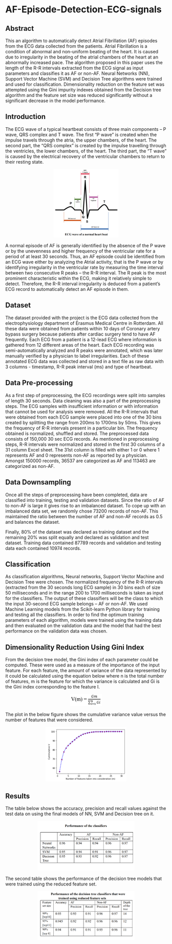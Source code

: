 # AF-Episode-Detection-ECG-signals

## Abstract 
This an algorithm to automatically detect Atrial Fibrillation (AF) episodes from the ECG data collected from the patients. Atrial Fibrillation is a condition of abnormal and non-uniform beating of the heart. It is caused due to irregularity in the beating of the atrial chambers of the heart at an abnormally increased pace. The algorithm proposed in this paper uses the length of the R-R intervals extracted from the ECG signal as input parameters and classifies it as AF or non-AF. Neural Networks (NN), Support Vector Machine (SVM) and Decision Tree algorithms were trained and used for classification. Dimensionality reduction on the feature set was attempted using the Gini impurity indexes obtained from the Decision tree algorithm and the feature set size was reduced significantly without a significant decrease in the model performance. 

## Introduction

The ECG wave of a typical heartbeat consists of three main components – P wave, QRS complex and T wave. The first “P wave” is created when the impulse travels through the atria, the upper chambers, of the heart. The second part, the “QRS complex” is created by the impulse travelling through the ventricles, the lower chambers, of the heart. The third part, the “T wave” is caused by the electrical recovery of the ventricular chambers to return to their resting state. 

<p align="center">
<img src="https://github.com/aishwaryamuthuvel/AF-Episode-Detection-ECG-signals/blob/main/ECG.png" width=40% height=40% />
</p>

A normal episode of AF is generally identified by the absence of the P wave or by the unevenness and higher frequency of the ventricular rate for a period of at least 30 seconds. Thus, an AF episode could be identified from an ECG wave either by analyzing the Atrial activity, that is the P wave or by identifying irregularity in the ventricular rate by measuring the time interval between two consecutive R peaks – the R-R interval. The R peak is the most prominent characteristic within the ECG, making it relatively simple to detect. Therefore, the R-R interval irregularity is deduced from a patient’s ECG record to automatically detect an AF episode in them. 

##  Dataset

The dataset provided with the project is the ECG data collected from the electrophysiology department of Erasmus Medical Centre in Rotterdam. All these data were obtained from patients within 10 days of Coronary artery bypass surgery because patients after cardiac surgery tend to have AF frequently. Each ECG from a patient is a 12-lead ECG where information is gathered from 12 different areas of the heart. Each ECG recording was semi-automatically analyzed and R peaks were annotated, which was later manually verified by a physician to label irregularities. Each of these annotated ECG data was collected and stored in a text file as raw data with 3 columns - timestamp, R-R peak interval (ms) and type of heartbeat.

## Data Pre-processing

As a first step of preprocessing, the ECG recordings were split into samples of length 30 seconds. Data cleaning was also a part of the preprocessing steps. The ECG samples with insufficient information or with information that cannot be used for analysis were removed. All the R-R intervals that were obtained from each ECG sample were placed into one of the 30 bins created by splitting the range from 200ms to 1700ms by 50ms. This gives the frequency of R-R intervals present in a particular bin. The frequency obtained is normalized, shuffled and stored. The preprocessed data consists of 150,000 30 sec ECG records. As mentioned in preprocessing steps, R-R intervals were normalized and stored in the first 30 columns of a 31 column Excel sheet. The 31st column is filled with either 1 or 0 where 1 represents AF and 0 represents non-AF as reported by a physician. Amongst 150000 records, 36537 are categorized as AF and 113463 are categorized as non-AF.

## Data Downsampling

Once all the steps of preprocessing have been completed, data are classified into training, testing and validation datasets. Since the ratio of AF to non-AF is large it gives rise to an imbalanced dataset. To cope up with an imbalanced data set, we randomly chose 73200 records of non-AF. This maintained the ratio between the number of AF and non-AF records as 0.5 and balances the dataset.

Finally, 80% of the dataset was declared as training dataset and the remaining 20% was split equally and declared as validation and test dataset. Training data contained 87789 records and validation and testing data each contained 10974 records.

## Classification

As classification algorithms, Neural networks, Support Vector Machine and Decision Tree were chosen. The normalized frequency of the R-R intervals (extracted from the 30 seconds long ECG sample) in 30 bins each of size 50 milliseconds and in the range 200 to 1700 milliseconds is taken as input for the classifiers. The output of these classifiers will be the class to which the input 30-second ECG sample belongs – AF or non-AF. We used Machine Learning models from the Scikit-learn Python library for training and testing all the classifiers. In order to find the optimum training parameters of each algorithm, models were trained using the training data and then evaluated on the validation data and the model that had the best performance on the validation data was chosen.

## Dimensionality Reduction Using Gini Index

From the decision tree model, the Gini index of each parameter could be computed. These were used as a measure of the importance of the input feature. For each feature, the amount of variance of the data represented by it could be calculated using the equation below where n is the total number of features, m is the feature for which the variance is calculated and Gi is the Gini index corresponding to the feature I.

<p align="center">
<img src="https://github.com/aishwaryamuthuvel/AF-Episode-Detection-ECG-signals/blob/main/Gini_formula.png" width=20% height=20% />
</p>

The plot in the below figure shows the cumulative variance value versus the number of features that were considered. 

<p align="center">
<img src="https://github.com/aishwaryamuthuvel/AF-Episode-Detection-ECG-signals/blob/main/Variance.png" width=50% height=50% />
</p>


## Results

The table below shows the accuracy, precision and recall values against the test data on using the final models of NN, SVM and Decision tree on it. 

<p align="center">
<img src="https://github.com/aishwaryamuthuvel/AF-Episode-Detection-ECG-signals/blob/main/Table1.png" width=60% height=60% />
</p>



The second table shows the performance of the decision tree models that were trained using the reduced feature set.

<p align="center">
<img src="https://github.com/aishwaryamuthuvel/AF-Episode-Detection-ECG-signals/blob/main/Table2.png" width=60% height=60% />
</p>




